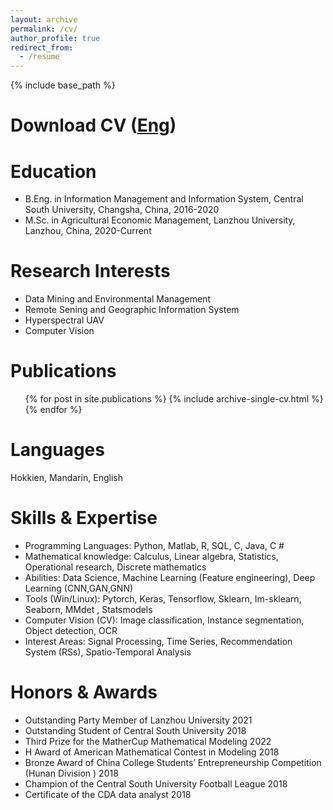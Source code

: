 ```yaml
---
layout: archive
permalink: /cv/
author_profile: true
redirect_from:
  - /resume
---
```


{% include base_path %}

Download CV ([Eng](http://highwy.github.io/files/CV_WeiyeHuang.pdf))
======

Education
======
* B.Eng. in Information Management and Information System, Central South University, Changsha, China, 2016-2020
* M.Sc. in Agricultural Economic Management, Lanzhou University, Lanzhou, China, 2020-Current

Research Interests
======
* Data Mining and Environmental Management
* Remote Sening and Geographic Information System
* Hyperspectral UAV
* Computer Vision


Publications
======
  <ul>{% for post in site.publications %}
    {% include archive-single-cv.html %}
  {% endfor %}</ul>
 
  
Languages
======
Hokkien, Mandarin, English

Skills & Expertise 
======
* Programming Languages: Python, Matlab, R, SQL, C, Java, C #
* Mathematical knowledge: Calculus, Linear algebra, Statistics, Operational research, Discrete mathematics
* Abilities: Data Science, Machine Learning (Feature engineering), Deep Learning (CNN,GAN,GNN)
* Tools (Win/Linux): Pytorch, Keras, Tensorflow, Sklearn, Im-sklearn, Seaborn, MMdet , Statsmodels
* Computer Vision (CV): Image classification, Instance segmentation, Object detection, OCR
* Interest Areas: Signal Processing, Time Series, Recommendation System (RSs), Spatio-Temporal Analysis

Honors & Awards
======
* Outstanding Party Member of Lanzhou University 2021
* Outstanding Student of Central South University 2018
* Third Prize for the MatherCup Mathematical Modeling 2022
* H Award of American Mathematical Contest in Modeling 2018
* Bronze Award of China College Students’ Entrepreneurship Competition (Hunan Division ) 2018
* Champion of the Central South University Football League 2018
* Certificate of the CDA data analyst 2018
